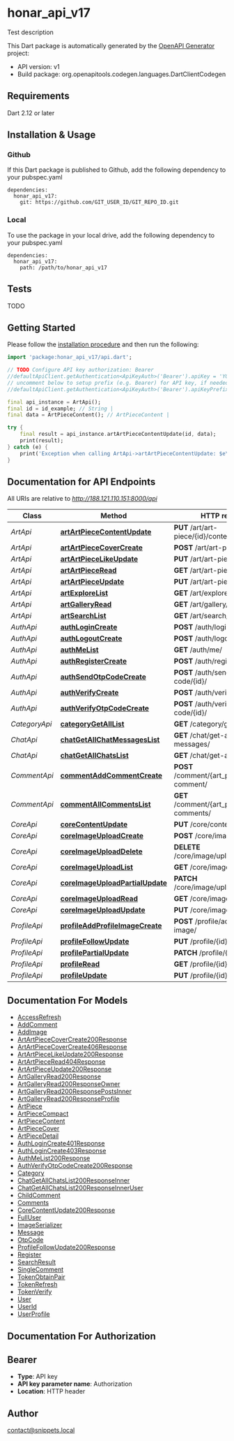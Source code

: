 # honar_api_v17
Test description

This Dart package is automatically generated by the [OpenAPI Generator](https://openapi-generator.tech) project:

- API version: v1
- Build package: org.openapitools.codegen.languages.DartClientCodegen

## Requirements

Dart 2.12 or later

## Installation & Usage

### Github
If this Dart package is published to Github, add the following dependency to your pubspec.yaml
```
dependencies:
  honar_api_v17:
    git: https://github.com/GIT_USER_ID/GIT_REPO_ID.git
```

### Local
To use the package in your local drive, add the following dependency to your pubspec.yaml
```
dependencies:
  honar_api_v17:
    path: /path/to/honar_api_v17
```

## Tests

TODO

## Getting Started

Please follow the [installation procedure](#installation--usage) and then run the following:

```dart
import 'package:honar_api_v17/api.dart';

// TODO Configure API key authorization: Bearer
//defaultApiClient.getAuthentication<ApiKeyAuth>('Bearer').apiKey = 'YOUR_API_KEY';
// uncomment below to setup prefix (e.g. Bearer) for API key, if needed
//defaultApiClient.getAuthentication<ApiKeyAuth>('Bearer').apiKeyPrefix = 'Bearer';

final api_instance = ArtApi();
final id = id_example; // String | 
final data = ArtPieceContent(); // ArtPieceContent | 

try {
    final result = api_instance.artArtPieceContentUpdate(id, data);
    print(result);
} catch (e) {
    print('Exception when calling ArtApi->artArtPieceContentUpdate: $e\n');
}

```

## Documentation for API Endpoints

All URIs are relative to *http://188.121.110.151:8000/api*

Class | Method | HTTP request | Description
------------ | ------------- | ------------- | -------------
*ArtApi* | [**artArtPieceContentUpdate**](doc//ArtApi.md#artartpiececontentupdate) | **PUT** /art/art-piece/{id}/content/ | 
*ArtApi* | [**artArtPieceCoverCreate**](doc//ArtApi.md#artartpiececovercreate) | **POST** /art/art-piece/cover/ | 
*ArtApi* | [**artArtPieceLikeUpdate**](doc//ArtApi.md#artartpiecelikeupdate) | **PUT** /art/art-piece/{id}/like/ | 
*ArtApi* | [**artArtPieceRead**](doc//ArtApi.md#artartpieceread) | **GET** /art/art-piece/{id}/ | 
*ArtApi* | [**artArtPieceUpdate**](doc//ArtApi.md#artartpieceupdate) | **PUT** /art/art-piece/{id}/ | 
*ArtApi* | [**artExploreList**](doc//ArtApi.md#artexplorelist) | **GET** /art/explore/ | 
*ArtApi* | [**artGalleryRead**](doc//ArtApi.md#artgalleryread) | **GET** /art/gallery/{id}/ | 
*ArtApi* | [**artSearchList**](doc//ArtApi.md#artsearchlist) | **GET** /art/search/ | 
*AuthApi* | [**authLoginCreate**](doc//AuthApi.md#authlogincreate) | **POST** /auth/login/ | 
*AuthApi* | [**authLogoutCreate**](doc//AuthApi.md#authlogoutcreate) | **POST** /auth/logout/ | 
*AuthApi* | [**authMeList**](doc//AuthApi.md#authmelist) | **GET** /auth/me/ | 
*AuthApi* | [**authRegisterCreate**](doc//AuthApi.md#authregistercreate) | **POST** /auth/register/ | 
*AuthApi* | [**authSendOtpCodeCreate**](doc//AuthApi.md#authsendotpcodecreate) | **POST** /auth/send-otp-code/{id}/ | 
*AuthApi* | [**authVerifyCreate**](doc//AuthApi.md#authverifycreate) | **POST** /auth/verify/ | 
*AuthApi* | [**authVerifyOtpCodeCreate**](doc//AuthApi.md#authverifyotpcodecreate) | **POST** /auth/verify-otp-code/{id}/ | 
*CategoryApi* | [**categoryGetAllList**](doc//CategoryApi.md#categorygetalllist) | **GET** /category/get-all/ | 
*ChatApi* | [**chatGetAllChatMessagesList**](doc//ChatApi.md#chatgetallchatmessageslist) | **GET** /chat/get-all-chat-messages/ | 
*ChatApi* | [**chatGetAllChatsList**](doc//ChatApi.md#chatgetallchatslist) | **GET** /chat/get-all-chats/ | 
*CommentApi* | [**commentAddCommentCreate**](doc//CommentApi.md#commentaddcommentcreate) | **POST** /comment/{art_piece_id}/add-comment/ | 
*CommentApi* | [**commentAllCommentsList**](doc//CommentApi.md#commentallcommentslist) | **GET** /comment/{art_piece_id}/all-comments/ | 
*CoreApi* | [**coreContentUpdate**](doc//CoreApi.md#corecontentupdate) | **PUT** /core/content/ | 
*CoreApi* | [**coreImageUploadCreate**](doc//CoreApi.md#coreimageuploadcreate) | **POST** /core/image/upload/ | 
*CoreApi* | [**coreImageUploadDelete**](doc//CoreApi.md#coreimageuploaddelete) | **DELETE** /core/image/upload/{id}/ | 
*CoreApi* | [**coreImageUploadList**](doc//CoreApi.md#coreimageuploadlist) | **GET** /core/image/upload/ | 
*CoreApi* | [**coreImageUploadPartialUpdate**](doc//CoreApi.md#coreimageuploadpartialupdate) | **PATCH** /core/image/upload/{id}/ | 
*CoreApi* | [**coreImageUploadRead**](doc//CoreApi.md#coreimageuploadread) | **GET** /core/image/upload/{id}/ | 
*CoreApi* | [**coreImageUploadUpdate**](doc//CoreApi.md#coreimageuploadupdate) | **PUT** /core/image/upload/{id}/ | 
*ProfileApi* | [**profileAddProfileImageCreate**](doc//ProfileApi.md#profileaddprofileimagecreate) | **POST** /profile/add-profile-image/ | 
*ProfileApi* | [**profileFollowUpdate**](doc//ProfileApi.md#profilefollowupdate) | **PUT** /profile/{id}/follow/ | 
*ProfileApi* | [**profilePartialUpdate**](doc//ProfileApi.md#profilepartialupdate) | **PATCH** /profile/{id}/ | 
*ProfileApi* | [**profileRead**](doc//ProfileApi.md#profileread) | **GET** /profile/{id}/ | 
*ProfileApi* | [**profileUpdate**](doc//ProfileApi.md#profileupdate) | **PUT** /profile/{id}/ | 


## Documentation For Models

 - [AccessRefresh](doc//AccessRefresh.md)
 - [AddComment](doc//AddComment.md)
 - [AddImage](doc//AddImage.md)
 - [ArtArtPieceCoverCreate200Response](doc//ArtArtPieceCoverCreate200Response.md)
 - [ArtArtPieceCoverCreate406Response](doc//ArtArtPieceCoverCreate406Response.md)
 - [ArtArtPieceLikeUpdate200Response](doc//ArtArtPieceLikeUpdate200Response.md)
 - [ArtArtPieceRead404Response](doc//ArtArtPieceRead404Response.md)
 - [ArtArtPieceUpdate200Response](doc//ArtArtPieceUpdate200Response.md)
 - [ArtGalleryRead200Response](doc//ArtGalleryRead200Response.md)
 - [ArtGalleryRead200ResponseOwner](doc//ArtGalleryRead200ResponseOwner.md)
 - [ArtGalleryRead200ResponsePostsInner](doc//ArtGalleryRead200ResponsePostsInner.md)
 - [ArtGalleryRead200ResponseProfile](doc//ArtGalleryRead200ResponseProfile.md)
 - [ArtPiece](doc//ArtPiece.md)
 - [ArtPieceCompact](doc//ArtPieceCompact.md)
 - [ArtPieceContent](doc//ArtPieceContent.md)
 - [ArtPieceCover](doc//ArtPieceCover.md)
 - [ArtPieceDetail](doc//ArtPieceDetail.md)
 - [AuthLoginCreate401Response](doc//AuthLoginCreate401Response.md)
 - [AuthLoginCreate403Response](doc//AuthLoginCreate403Response.md)
 - [AuthMeList200Response](doc//AuthMeList200Response.md)
 - [AuthVerifyOtpCodeCreate200Response](doc//AuthVerifyOtpCodeCreate200Response.md)
 - [Category](doc//Category.md)
 - [ChatGetAllChatsList200ResponseInner](doc//ChatGetAllChatsList200ResponseInner.md)
 - [ChatGetAllChatsList200ResponseInnerUser](doc//ChatGetAllChatsList200ResponseInnerUser.md)
 - [ChildComment](doc//ChildComment.md)
 - [Comments](doc//Comments.md)
 - [CoreContentUpdate200Response](doc//CoreContentUpdate200Response.md)
 - [FullUser](doc//FullUser.md)
 - [ImageSerializer](doc//ImageSerializer.md)
 - [Message](doc//Message.md)
 - [OtpCode](doc//OtpCode.md)
 - [ProfileFollowUpdate200Response](doc//ProfileFollowUpdate200Response.md)
 - [Register](doc//Register.md)
 - [SearchResult](doc//SearchResult.md)
 - [SingleComment](doc//SingleComment.md)
 - [TokenObtainPair](doc//TokenObtainPair.md)
 - [TokenRefresh](doc//TokenRefresh.md)
 - [TokenVerify](doc//TokenVerify.md)
 - [User](doc//User.md)
 - [UserId](doc//UserId.md)
 - [UserProfile](doc//UserProfile.md)


## Documentation For Authorization


## Bearer

- **Type**: API key
- **API key parameter name**: Authorization
- **Location**: HTTP header


## Author

contact@snippets.local

